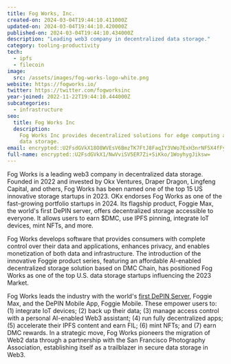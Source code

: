 ```yaml
---
title: Fog Works, Inc.
created-on: 2024-03-04T19:44:10.411000Z
updated-on: 2024-03-04T19:44:10.420000Z
published-on: 2024-03-04T19:44:10.434000Z
description: "Leading web3 company in decentralized data storage."
category: tooling-productivity
tech:
  - ipfs
  - filecoin
image:
  src: /assets/images/fog-works-logo-white.png
website: https://fogworks.io/
twitter: https://twitter.com/fogworksinc
year-joined: 2022-11-22T19:44:10.444000Z
subcategories:
  - infrastructure
seo:
  title: Fog Works Inc
  description:
    Fog Works Inc provides decentralized solutions for edge computing and
    data storage.
email: encrypted::U2FsdGVkX18O8WVEsV6BmzTK7FtJ8FaqIY3VWo7ExH3nrNF5X4fFyCIRZpSkimj0
full-name: encrypted::U2FsdGVkX1/NwVviSV5ER7Zi+SiKko/1WoyhygJiksw=
---
```


Fog Works is a leading web3 company in decentralized data storage. Founded in 2022 and invested by Okx Ventures, Draper Dragon, Lingfeng Capital, and others, Fog Works has been named one of the top 15 US innovative storage startups in 2023. OKx endorses Fog Works as one of the fast-growing portfolio startups in 2024. Its flagship product, Foggie Max, the world's first DePIN server, offers decentralized storage accessible to everyone. It allows users to earn $DMC, use IPFS pinning, integrate IoT devices, mint NFTs, and more.

Fog Works develops software that provides consumers with complete control over their data and applications, enhances privacy, and enables monetization of both data and infrastructure. The introduction of the innovative Foggie product series, featuring an affordable AI-enabled decentralized storage solution based on DMC Chain, has positioned Fog Works as one of the top U.S. data storage startups influencing the 2023 Market.

Fog Works leads the industry with the world's [first DePIN Server](https://fogworks.io/our-products/foggie-max/), Foggie Max, and the DePIN Mobile App, Foggie Mobile. These empower users to: (1) integrate IoT devices; (2) back up their data; (3) manage access control with a personal AI-enabled Web3 assistant; (4) run fully decentralized apps; (5) accelerate their IPFS content and earn FIL; (6) mint NFTs; and (7) earn DMC rewards. In a strategic move, Fog Works pioneers the migration of Web2 data through a partnership with the San Francisco Photography Association, establishing itself as a trailblazer in secure data storage in Web3.
